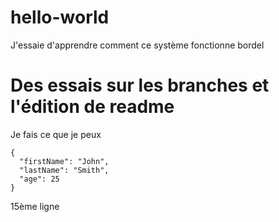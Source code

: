 # hello-world

J'essaie d'apprendre comment ce système fonctionne bordel

# Des essais sur les branches et l'édition de readme
Je fais ce que je peux
```
{
  "firstName": "John",
  "lastName": "Smith",
  "age": 25
}
```

15ème ligne
